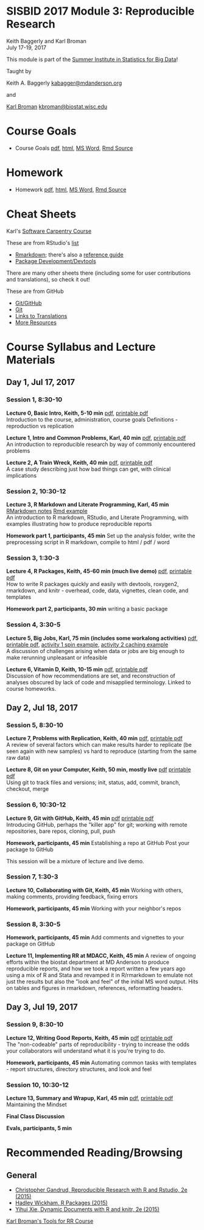 # SISBID 2017 Module 3: Reproducible Research
Keith Baggerly and Karl Broman  
July 17-19, 2017  

This module is part of the
[Summer Institute in Statistics for Big Data](https://www.biostat.washington.edu/suminst/sisbid)!

Taught by

Keith A. Baggerly
[kabagger@mdanderson.org](mailto:kabagger@mdanderson.org)

and

[Karl Broman](http://kbroman.org)
[kbroman@biostat.wisc.edu](mailto:kbroman@biostat.wisc.edu)

# Course Goals

* Course Goals
[pdf](RRcourse_goals.pdf),
[html](RRcourse_goals.html),
[MS Word](RRcourse_goals.docx),
[Rmd Source](RRcourse_goals.Rmd)

# Homework

* Homework
[pdf](homework.pdf),
[html](homework.html),
[MS Word](homework.docx),
[Rmd Source](homework.Rmd)

# Cheat Sheets

Karl's [Software Carpentry Course](https://kbroman.wordpress.com/2015/04/29/cheat-sheets-for-r-based-software-carpentry-course/)

These are from RStudio's [list](https://www.rstudio.com/resources/cheatsheets/)

* [Rmarkdown](http://www.rstudio.com/wp-content/uploads/2016/03/rmarkdown-cheatsheet-2.0.pdf); there's also a [reference guide](http://www.rstudio.com/wp-content/uploads/2015/03/rmarkdown-reference.pdf)
* [Package Development/Devtools](http://www.rstudio.com/wp-content/uploads/2015/06/devtools-cheatsheet.pdf)

There are many other sheets there (including some for user contributions and translations), so check it out!

These are from GitHub

* [Git/GitHub](https://services.github.com/on-demand/downloads/github-git-cheat-sheet.pdf)
* [Git](https://education.github.com/git-cheat-sheet-education.pdf)
* [Links to Translations](https://services.github.com/resources/cheatsheets/)
* [More Resources](https://help.github.com/articles/git-and-github-learning-resources/)

# Course Syllabus and Lecture Materials

## Day 1, Jul 17, 2017

### Session 1, 8:30-10

**Lecture 0, Basic Intro, Keith, 5-10 min**
[pdf](2017_SISBID_3_00_basic_intro.pdf),
[printable pdf](2017_SISBID_3_00_basic_intro_printable.pdf)
<br/>
Introduction to the course, administration, course goals
Definitions - reproduction vs replication

**Lecture 1, Intro and Common Problems, Karl, 40 min**
[pdf](2017_SISBID_3_01_introduction_slides.pdf),
[printable pdf](2017_SISBID_3_01_introduction_printable.pdf)
<br/>
An introduction to reproducible research by way of
commonly encountered problems

**Lecture 2, A Train Wreck, Keith, 40 min**
[pdf](2017_SISBID_3_02_train_wreck.pdf),
[printable pdf](2017_SISBID_3_02_train_wreck_printable.pdf)
<br/>
A case study describing just how bad things can get, with clinical implications

### Session 2, 10:30-12

**Lecture 3, R Markdown and Literate Programming, Karl, 45 min**
[RMarkdown notes](2017_SISBID_3_03_Rmarkdown.md)
[Rmd example](2017_SISBID_3_03_example.Rmd)
<br/>
An introduction to R markdown, RStudio, and Literate Programming, with examples illustrating how to produce reproducible reports

**Homework part 1, participants, 45 min**
Set up the analysis folder, write the preprocessing script in R markdown, compile to html / pdf / word

### Session 3, 1:30-3

**Lecture 4, R Packages, Keith, 45-60 min (much live demo)**
[pdf](2017_SISBID_3_04_r_packages.pdf),
[printable pdf](2017_SISBID_3_04_r_packages_printable.pdf)
<br/>
How to write R packages quickly and easily with devtools, roxygen2, rmarkdown, and knitr - overhead, code, data, vignettes, clean code, and templates

**Homework part 2, participants, 30 min**
writing a basic package

### Session 4, 3:30-5

**Lecture 5, Big Jobs, Karl, 75 min (includes some workalong activities)**
[pdf](2017_SISBID_3_05_bigjobs_slides.pdf),
[printable pdf](2017_SISBID_3_05_bigjobs_printable.pdf),
[activity 1 spin example](2017_SISBID_3_05_bigjobs_activity1_spin.R),
[activity 2 caching example](2017_SISBID_3_05_bigjobs_activity2_cache.Rmd)
<br/>
A discussion of challenges arising when data or jobs are big enough to make rerunning unpleasant or infeasible

**Lecture 6, Vitamin D, Keith, 10-15 min**
[pdf](2017_SISBID_3_06_vitamin_d.pdf),
[printable pdf](2017_SISBID_3_06_vitamin_d_printable.pdf)
<br/>
Discussion of how recommendations are set, and reconstruction of analyses obscured by lack of code and misapplied terminology. Linked to course homeworks.

## Day 2, Jul 18, 2017

### Session 5, 8:30-10

**Lecture 7, Problems with Replication, Keith, 40 min**
[pdf](2017_SISBID_3_07_problems_w_replication.pdf),
[printable pdf](2017_SISBID_3_07_problems_w_replication_printable.pdf)
<br/>
A review of several factors which can make results harder to replicate (be seen again with new samples) vs hard to reproduce (starting from the same raw data)

**Lecture 8, Git on your Computer, Keith, 50 min, mostly live**
[pdf](2017_SISBID_3_08_git_1_solo.pdf)
[printable pdf](2017_SISBID_3_08_git_1_solo_printable.pdf)
<br/>
Using git to track files and versions; init, status, add, commit, branch, checkout, merge

### Session 6, 10:30-12

**Lecture 9, Git with GitHub, Keith, 45 min**
[pdf](2017_SISBID_3_09_git_2_github.pdf)
[printable pdf](2017_SISBID_3_09_git_2_github_printable.pdf)
<br/>
Introducing GitHub, perhaps the "killer app" for git; working with remote repositories, bare repos, cloning, pull, push

**Homework, participants, 45 min**
Establishing a repo at GitHub
Post your package to GitHub

This session will be a mixture of lecture and live demo.

### Session 7, 1:30-3

**Lecture 10, Collaborating with Git, Keith, 45 min**
Working with others, making comments, providing feedback, fixing errors

**Homework, participants, 45 min**
Working with your neighbor's repos

### Session 8, 3:30-5

**Homework, participants, 45 min**
Add comments and vignettes to your package on GitHub

**Lecture 11, Implementing RR at MDACC, Keith, 45 min**
A review of ongoing efforts within the biostat department at MD Anderson to produce reproducible reports, and how we took a report written a few years ago using a mix of R and Stata and revamped it in R/rmarkdown to emulate not just the results but also the "look and feel" of the initial MS word output. Hits on tables and figures in rmarkdown, references, reformatting headers.

## Day 3, Jul 19, 2017

### Session 9, 8:30-10

**Lecture 12, Writing Good Reports, Keith, 45 min**
[pdf](2017_SISBID_3_12_good_reports.pdf)
[printable pdf](2017_SISBID_3_12_good_reports_printable.pdf)
<br/>
The "non-codeable" parts of reproducibility - trying to increase the odds your collaborators will understand what it is you're trying to do.

**Homework, participants, 45 min**
Automating common tasks with templates - report structures, directory structures, and look and feel

### Session 10, 10:30-12

**Lecture 13, Summary and Wrapup, Karl, 45 min**
[pdf](2017_SISBID_3_13_summary_slides.pdf),
[printable pdf](2017_SISBID_3_13_summary_printable.pdf)
<br/>
Maintaining the Mindset

**Final Class Discussion**

**Evals, participants, 5 min**

# Recommended Reading/Browsing

## General

* [Christopher Gandrud, Reproducible Research with R and Rstudio, 2e (2015)](http://www.amazon.com/Reproducible-Research-Studio-Second-Chapman-ebook/dp/B010ACWGBI/ref=tmm_kin_title_0?_encoding=UTF8&sr=&qid=)
* [Hadley Wickham, R Packages (2015)](http://www.amazon.com/R-Packages-Hadley-Wickham-ebook/dp/B00VAYCHL0/ref=pd_sim_351_6?ie=UTF8&refRID=1E8HS30WBHRCW45SEWXM)
* [Yihui Xie, Dynamic Documents with R and knitr, 2e (2015)](http://www.amazon.com/Dynamic-Documents-knitr-Second-Chapman-ebook/dp/B00ZBYPJEW/ref=tmm_kin_title_0?_encoding=UTF8&sr=&qid=)

[Karl Broman's Tools for RR Course](http://kbroman.org/Tools4RR/)
